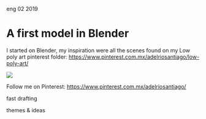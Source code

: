 <permalink>eng</permalink>
<month>02</month>
<year>2019</year>

# A first model in Blender

I started on Blender, my inspiration were all the scenes found on my Low poly art pinterest folder: https://www.pinterest.com.mx/adelriosantiago/low-poly-art/

![](/articles/a-first-model-in-blender/images/render02.png)

Follow me on Pinterest: https://www.pinterest.com.mx/adelriosantiago/

<hidden>fast drafting</hidden>

<hidden>themes & ideas</hidden>

